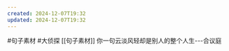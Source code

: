 ```yaml
---
created: 2024-12-07T19:32
updated: 2024-12-07T19:32
---
```

#句子素材 #大侦探 [[句子素材]] 
你一句云淡风轻却是别人的整个人生---合议庭
